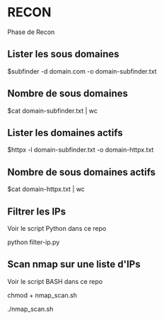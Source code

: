 # RECON

Phase de Recon

## Lister les sous domaines

$subfinder -d domain.com -o domain-subfinder.txt

## Nombre de sous domaines

$cat domain-subfinder.txt | wc

## Lister les domaines actifs

$httpx -l domain-subfinder.txt -o domain-httpx.txt

## Nombre de sous domaines actifs

$cat domain-httpx.txt | wc

## Filtrer les IPs

Voir le script Python dans ce repo

python filter-ip.py

## Scan nmap sur une liste d'IPs

Voir le script BASH dans ce repo

chmod + nmap_scan.sh

./nmap_scan.sh
